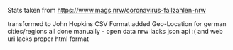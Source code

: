 Stats taken from https://www.mags.nrw/coronavirus-fallzahlen-nrw

transformed to John Hopkins CSV Format
added Geo-Location for german cities/regions
all done manually - open data nrw lacks json api :(
and web uri lacks proper html format

